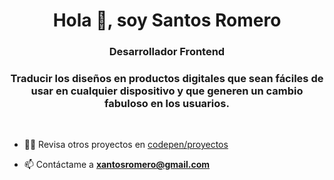 <h1 align="center">Hola 👋, soy Santos Romero</h1>
<h3 align="center">Desarrollador Frontend</h3>
<h3 align="center">Traducir los diseños en productos digitales que sean fáciles de usar en cualquier dispositivo y que generen un cambio fabuloso en los usuarios.</h3>

<!--
<p align="left"> <img src="https://komarev.com/ghpvc/?username=xantosromero&label=Profile%20views&color=0e75b6&style=flat" alt="xantosromero" /> </p>
-->

<!--
<p align="left"> <a href="https://twitter.com/xantosromero" target="blank"><img src="https://img.shields.io/twitter/follow/xantosromero?logo=twitter&style=for-the-badge" alt="xantosromero" /></a> </p>
-->
<br>

<!--
- 🔭 Estoy trabajando en mi portafolio [xantosromero.com](https://coming-soon-eta.vercel.app/)
-->

<!--
- 🌱 Estoy aprendiendo **HTML, CSS y JavaScript**
-->

- 👨‍💻 Revisa otros proyectos en [codepen/proyectos](https://codepen.io/your-work)

- 📫 Contáctame a **xantosromero@gmail.com**
<!--
- 📄 Descarga mi hoja de vida en [xantosromero.com/resume](xantosromero.com/resume)
-->
<!--
<h3 align="left">Mis redes sociales:</h3>
<p align="left">
<a href="https://codepen.io/xantosromero" target="blank"><img align="center" src="https://raw.githubusercontent.com/rahuldkjain/github-profile-readme-generator/neutral-icons/src/images/icons/Social/codepen.svg" alt="xantosromero" height="30" width="40" /></a>
<a href="https://twitter.com/xantosromero" target="blank"><img align="center" src="https://raw.githubusercontent.com/rahuldkjain/github-profile-readme-generator/neutral-icons/src/images/icons/Social/twitter.svg" alt="xantosromero" height="30" width="40" /></a>
<a href="https://linkedin.com/in/xantosromero" target="blank"><img align="center" src="https://raw.githubusercontent.com/rahuldkjain/github-profile-readme-generator/neutral-icons/src/images/icons/Social/linked-in-alt.svg" alt="xantosromero" height="30" width="40" /></a>
<a href="https://fb.com/xantosromero" target="blank"><img align="center" src="https://raw.githubusercontent.com/rahuldkjain/github-profile-readme-generator/neutral-icons/src/images/icons/Social/facebook.svg" alt="xantosromero" height="30" width="40" /></a>
<a href="https://instagram.com/xantosromero" target="blank"><img align="center" src="https://raw.githubusercontent.com/rahuldkjain/github-profile-readme-generator/neutral-icons/src/images/icons/Social/instagram.svg" alt="xantosromero" height="30" width="40" /></a>
</p>
-->

<!--
<br>
<h3 align="left">Lenguajes y herramientas:</h3>
<p align="left"> <a href="https://www.w3schools.com/css/" target="_blank"> <img src="https://raw.githubusercontent.com/devicons/devicon/master/icons/css3/css3-original-wordmark.svg" alt="css3" width="40" height="40"/> </a> <a href="https://www.figma.com/" target="_blank"> <img src="https://www.vectorlogo.zone/logos/figma/figma-icon.svg" alt="figma" width="40" height="40"/> </a> <a href="https://git-scm.com/" target="_blank"> <img src="https://www.vectorlogo.zone/logos/git-scm/git-scm-icon.svg" alt="git" width="40" height="40"/> </a> <a href="https://www.w3.org/html/" target="_blank"> <img src="https://raw.githubusercontent.com/devicons/devicon/master/icons/html5/html5-original-wordmark.svg" alt="html5" width="40" height="40"/> </a> <a href="https://developer.mozilla.org/en-US/docs/Web/JavaScript" target="_blank"> <img src="https://raw.githubusercontent.com/devicons/devicon/master/icons/javascript/javascript-original.svg" alt="javascript" width="40" height="40"/> </a> <a href="https://sass-lang.com" target="_blank"> <img src="https://raw.githubusercontent.com/devicons/devicon/master/icons/sass/sass-original.svg" alt="sass" width="40" height="40"/> </a> <a href="https://www.adobe.com/products/xd.html" target="_blank"> <img src="https://cdn.worldvectorlogo.com/logos/adobe-xd.svg" alt="xd" width="40" height="40"/> </a> </p>
-->

<!--
<p><img align="center" src="https://github-readme-stats.vercel.app/api/top-langs?username=xantosromero&show_icons=true&locale=en&layout=compact" alt="xantosromero" /></p>
-->

